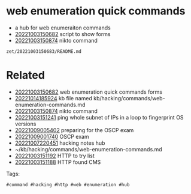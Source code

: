 # web enumeration quick commands

- a hub for web enumeraiton commands
- [20221003150682](/zet/20221003150682/README.md) script to show forms
- [20221003150874](/zet/20221003150874/README.md) nikto command

` zet/20221003150683/README.md `

# Related

- [20221003150682](/zet/20221003150682/README.md) web enumeration quick commands forms
- [20221014185924](/zet/20221014185924/README.md) kb file named kb/hacking/commands/web-enumeration-commands.md
- [20221003150874](/zet/20221003150874/README.md) nikto command
- [20221003151241](/zet/20221003151241/README.md) ping whole subnet of IPs in a loop to fingerprint OS versions
- [20221009005402](/zet/20221009005402/README.md) preparing for the OSCP exam
- [20221009001740](/zet/20221009001740/README.md) OSCP exam
- [20221007220451](/zet/20221007220451/README.md) hacking notes hub
- ~/kb/hacking/commands/web-enumeration-commands.md
- [20221003151192](/zet/20221003151192/README.md) HTTP to try list
- [20221003151188](/zet/20221003151188/README.md) HTTP found CMS

Tags:

    #command #hacking #http #web #enumeration #hub
